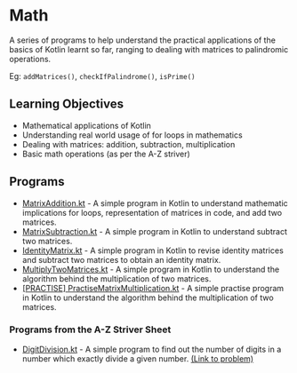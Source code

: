 # Math

A series of programs to help understand the practical applications of the basics of Kotlin learnt so far, ranging to dealing with matrices to palindromic operations.

Eg: `addMatrices()`, `checkIfPalindrome()`, `isPrime()`

## Learning Objectives

- Mathematical applications of Kotlin
- Understanding real world usage of for loops in mathematics
- Dealing with matrices: addition, subtraction, multiplication
- Basic math operations (as per the A-Z striver)

## Programs

- [MatrixAddition.kt](MatrixAddition.kt) - A simple program in Kotlin to understand mathematic implications for loops, representation of matrices in code, and add two matrices.
- [MatrixSubtraction.kt](MatrixSubtraction.kt) - A simple program in Kotlin to understand subtract two matrices.
- [IdentityMatrix.kt](IdentityMatrix.kt) - A simple program in Kotlin to revise identity matrices and subtract two matrices to obtain an identity matrix.
- [MultiplyTwoMatrices.kt](MultiplyTwoMatrices.kt) - A simple program in Kotlin to understand the algorithm behind the multiplication of two matrices.
- [[PRACTISE] PractiseMatrixMultiplication.kt](PractiseMatrixMultiplication.kt) - A simple practise program in Kotlin to understand the algorithm behind the multiplication of two matrices.

### Programs from the A-Z Striver Sheet

- [DigitDivision.kt](OrderReciept.kt) - A simple program to find out the number of digits in a number which exactly divide a given number.
  [(Link to problem)](https://www.geeksforgeeks.org/problems/count-digits5716/1)
